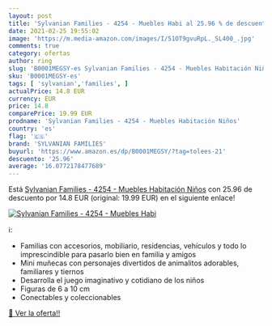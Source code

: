 ```yaml
---
layout: post
title: 'Sylvanian Families - 4254 - Muebles Habi al 25.96 % de descuento'
date: 2021-02-25 19:55:02
image: 'https://m.media-amazon.com/images/I/51OT9gvuRpL._SL400_.jpg'
comments: true
category: ofertas
author: ring
slug: 'B0001MEGSY-es Sylvanian Families - 4254 - Muebles Habitación Niños'
sku: 'B0001MEGSY-es'
tags: [ 'sylvanian','families', ]
actualPrice: 14.8 EUR
currency: EUR
price: 14.8
comparePrice: 19.99 EUR
prodname: 'Sylvanian Families - 4254 - Muebles Habitación Niños'
country: 'es'
flag: '🇪🇸'
brand: 'SYLVANIAN FAMILIES'
buyurl: 'https://www.amazon.es/dp/B0001MEGSY/?tag=tolees-21'
descuento: '25.96'
average: '16.0772178477689'
---
```


Está [Sylvanian Families - 4254 - Muebles Habitación Niños](https://www.amazon.es/dp/B0001MEGSY/?tag=tolees-21) con 25.96 de descuento por 14.8 EUR (original: 19.99 EUR) en el siguiente enlace!

[![Sylvanian Families - 4254 - Muebles Habi](https://m.media-amazon.com/images/I/51OT9gvuRpL._SL400_.jpg)](https://www.amazon.es/dp/B0001MEGSY/?tag=tolees-21)

ℹ️:

- Familias con accesorios, mobiliario, residencias, vehículos y todo lo imprescindible para pasarlo bien en familia y amigos
- Mini muñecas con personajes divertidos de animalitos adorables, familiares y tiernos
- Desarrolla el juego imaginativo y cotidiano de los niños
- Figuras de 6 a 10 cm
- Conectables y coleccionables

[🛒 Ver la oferta!!](https://www.amazon.es/dp/B0001MEGSY/?tag=tolees-21)

